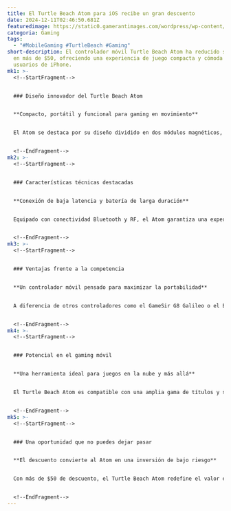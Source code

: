 ```yaml
---
title: El Turtle Beach Atom para iOS recibe un gran descuento
date: 2024-12-11T02:46:50.681Z
featuredimage: https://static0.gamerantimages.com/wordpress/wp-content/uploads/2024/12/turtlebeachatomdealpic1.jpg?q=49&fit=crop&w=825&dpr=2
categoria: Gaming
tags:
  - "#MobileGaming #TurtleBeach #Gaming"
short-description: El controlador móvil Turtle Beach Atom ha reducido su precio
  en más de $50, ofreciendo una experiencia de juego compacta y cómoda para
  usuarios de iPhone.
mk1: >-
  <!--StartFragment-->


  ### Diseño innovador del Turtle Beach Atom


  **Compacto, portátil y funcional para gaming en movimiento**


  El Atom se destaca por su diseño dividido en dos módulos magnéticos, eliminando la necesidad de una placa trasera voluminosa. Este diseño no solo facilita su transporte, sino que también se adapta perfectamente a modelos de iPhone 11-15, incluso con fundas delgadas. Su construcción ergonómica asegura comodidad durante largas sesiones de juego.


  <!--EndFragment-->
mk2: >-
  <!--StartFragment-->


  ### Características técnicas destacadas


  **Conexión de baja latencia y batería de larga duración**


  Equipado con conectividad Bluetooth y RF, el Atom garantiza una experiencia de juego fluida, ideal para servicios de gaming en la nube como Xbox Cloud Gaming y GeForce Now. Su batería de más de 20 horas y la carga rápida USB-C eliminan preocupaciones por interrupciones. Además, sus controles, similares a los de un mando de Xbox, proporcionan una sensación familiar y duradera.


  <!--EndFragment-->
mk3: >-
  <!--StartFragment-->


  ### Ventajas frente a la competencia


  **Un controlador móvil pensado para maximizar la portabilidad**


  A diferencia de otros controladores como el GameSir G8 Galileo o el Backbone One, el Atom no sacrifica la portabilidad por funcionalidad. Aunque carece de palancas Hall Effect, sus sticks analógicos y botones están diseñados para soportar el uso intensivo. Con un precio reducido, se posiciona como una opción accesible frente a alternativas más costosas.


  <!--EndFragment-->
mk4: >-
  <!--StartFragment-->


  ### Potencial en el gaming móvil


  **Una herramienta ideal para juegos en la nube y más allá**


  El Turtle Beach Atom es compatible con una amplia gama de títulos y servicios que aceptan controladores Bluetooth. Su aplicación complementaria permite ajustar configuraciones como zonas muertas y sugiere juegos compatibles, maximizando la experiencia del usuario.


  <!--EndFragment-->
mk5: >-
  <!--StartFragment-->


  ### Una oportunidad que no puedes dejar pasar


  **El descuento convierte al Atom en una inversión de bajo riesgo**


  Con más de $50 de descuento, el Turtle Beach Atom redefine el valor en controladores móviles, ofreciendo una solución ergonómica y portátil para mejorar el gaming en dispositivos iOS. Su diseño


  <!--EndFragment-->
---
```

